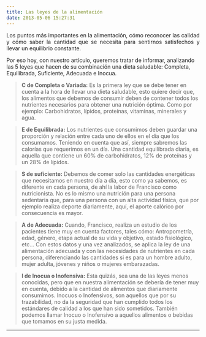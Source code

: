 ```yaml
---
title: Las leyes de la alimentación 
date: 2013-05-06 15:27:31
---
```

<p style="text-align: justify;">Los puntos más importantes en la alimentación, cómo reconocer las calidad y cómo saber la cantidad que se necesita para sentirnos satisfechos y llevar un equilibrio constante.

Por eso hoy, con nuestro artículo, queremos tratar de informar, analizando las 5 leyes que hacen de su combinación una dieta saludable: Completa, Equilibrada, Suficiente, Adecuada e Inocua.</p>

<p style="text-align: justify;">

> **C de Completa o Variada:** Es la primera ley que se debe tener en cuenta a la hora de llevar una dieta saludable, esto quiere decir que, los alimentos que debemos de consumir deben de contener todos los nutrientes necesarios para obtener una nutrición óptima. Como por ejemplo: Carbohidratos, lípidos, proteínas, vitaminas, minerales y agua.
</p>

> **E de Equilibrada:** Los nutrientes que consumimos deben guardar una proporción y relación entre cada uno de ellos en el día que los consumamos. Teniendo en cuenta que así, siempre sabremos las calorías que requerimos en un día. Una cantidad equilibrada diaria, es aquella que contiene un 60% de carbohidratos, 12% de proteínas y un 28% de lípidos.

> **S de suficiente:** Debemos de comer solo las cantidades energéticas que necesitamos en nuestro día a día, esto como ya sabemos, es diferente en cada persona, de ahí la labor de Francisco como nutricionista. No es lo mismo una nutrición para una persona sedentaria que, para una persona con un alta actividad física, que por ejemplo realiza deporte diariamente, aquí, el aporte calórico por consecuencia es mayor.

> **A de Adecuada:** Cuando, Francisco, realiza un estudio de los pacientes tiene muy en cuenta factores, tales cómo: Antropometría, edad, género, etapa actual de su vida y objetivo, estado fisiológico, etc… Con estos datos y una vez analizados, se aplica la ley de una alimentación adecuada y con las necesidades de nutrientes en cada persona, diferenciando las cantidades si es para un hombre adulto, mujer adulta, jóvenes y niños o mujeres embarazadas. 

> **I de Inocua o Inofensiva:** Esta quizás, sea una de las leyes menos conocidas, pero que en nuestra alimentación se debería de tener muy en cuenta, debido a la cantidad de alimentos que diariamente consumimos. Inocuos o Inofensivos, son aquellos que por su trazabilidad, no da la seguridad que han cumplido todos los estándares de calidad a los que han sido sometidos. También podemos llamar Inocuo o Inofensivo a aquellos alimentos o bebidas que tomamos en su justa medida.


---

```